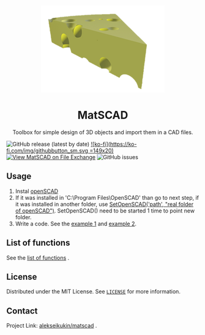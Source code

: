<br />
<p align="center">
  <a href="https://github.com/alekseikukin/matscad">
    <img src="images/pic.png" alt="Logo" width="324" height="228">
  </a>
  <h1 align="center">MatSCAD
</h1>
    <p align="center">
Toolbox for simple design of 3D objects and import them in a CAD files.
  </p>
</p>

![GitHub release (latest by date)](https://img.shields.io/github/v/release/alekseikukin/matscad)
[![ko-fi](https://ko-fi.com/img/githubbutton_sm.svg =149x20)](https://ko-fi.com/V7V664FUA)
[![View MatSCAD on File Exchange](https://www.mathworks.com/matlabcentral/images/matlab-file-exchange.svg)](https://www.mathworks.com/matlabcentral/fileexchange/99534-matscad)
![GitHub issues](https://img.shields.io/github/issues/alekseikukin/matscad)
## Usage
1. Instal [openSCAD](https://openscad.org/)
2. If it was installed in 'C:\Program Files\OpenSCAD\' than go to next step, if it was installed in another folder, use [SetOpenSCAD('path', "real folder of openSCAD")](set_openscad_folder.m). SetOpenSCAD() need to be started 1 time to point new folder.
3. Write a code.
See the [example 1](example.m) and [example 2](example2.m).

## List of functions
See the [list of functions](list_of_functions.md) .

## License
Distributed under the MIT License. See [`LICENSE`](LICENSE) for more information.

## Contact
Project Link: [alekseikukin/matscad](https://github.com/alekseikukin/matscad) .


